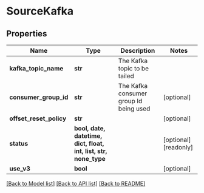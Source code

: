 # SourceKafka


## Properties
Name | Type | Description | Notes
------------ | ------------- | ------------- | -------------
**kafka_topic_name** | **str** | The Kafka topic to be tailed | 
**consumer_group_id** | **str** | The Kafka consumer group Id being used | [optional] 
**offset_reset_policy** | **str** |  | [optional] 
**status** | **bool, date, datetime, dict, float, int, list, str, none_type** |  | [optional] [readonly] 
**use_v3** | **bool** |  | [optional] 

[[Back to Model list]](../README.md#documentation-for-models) [[Back to API list]](../README.md#documentation-for-api-endpoints) [[Back to README]](../README.md)


